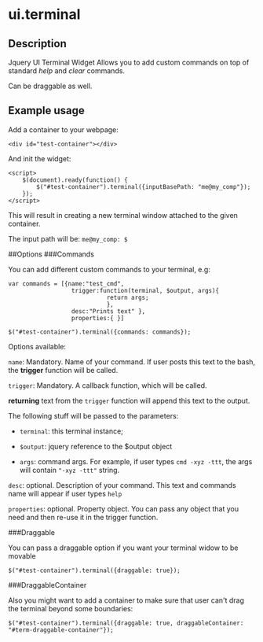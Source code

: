 # ui.terminal

## Description
Jquery UI Terminal Widget
Allows you to add custom commands on top of standard *help* and *clear* commands.

Can be draggable as well.

## Example usage
Add a container to your webpage:
```
<div id="test-container"></div>
```
And init the widget:
```
<script>
    $(document).ready(function() {
        $("#test-container").terminal({inputBasePath: "me@my_comp"});
    });
</script>
```
This will result in creating a new terminal window attached to the given container. 

The input path will be: `me@my_comp: $`

##Options 
###Commands

You can add different custom commands to your terminal, e.g:
```
var commands = [{name:"test_cmd", 
                  trigger:function(terminal, $output, args){ 
                            return args;
                            }, 
                  desc:"Prints text" },
                  properties:{ }]
                  
$("#test-container").terminal({commands: commands});
```

Options available: 

`name`: Mandatory. Name of your command. If user posts this text to the bash, the **trigger** function will be called.


`trigger`: Mandatory. A callback function, which will be called. 
  
  **returning** text from the `trigger` function will append this text to the output.
  
  The following stuff will be passed to the parameters:
    
  - `terminal`: this terminal instance;
  
  - `$output`: jquery reference to the $output object
  
  - `args`: command args. For example, if user types `cmd -xyz -ttt`, the args will contain `"-xyz -ttt"` string.
  

`desc`: optional. Description of your command. This text and commands name will appear if user types `help`
  

`properties`: optional. Property object. You can pass any object that you need and then re-use it in the trigger function. 


###Draggable

You can pass a draggable option if you want your terminal widow to be movable
```
$("#test-container").terminal({draggable: true});
```

###DraggableContainer

Also you might want to add a container to make sure that user can't drag the terminal beyond some boundaries:
```
$("#test-container").terminal({draggable: true, draggableContainer: "#term-draggable-container"});
```
